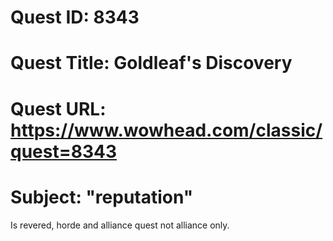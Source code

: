 # Quest ID: 8343
# Quest Title: Goldleaf's Discovery
# Quest URL: https://www.wowhead.com/classic/quest=8343
# Subject: "reputation"
Is revered, horde and alliance quest not alliance only.
